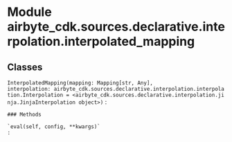 Module airbyte_cdk.sources.declarative.interpolation.interpolated_mapping
=========================================================================

Classes
-------

`InterpolatedMapping(mapping: Mapping[str, Any], interpolation: airbyte_cdk.sources.declarative.interpolation.interpolation.Interpolation = <airbyte_cdk.sources.declarative.interpolation.jinja.JinjaInterpolation object>)`
:   

    ### Methods

    `eval(self, config, **kwargs)`
    :
